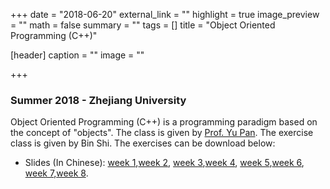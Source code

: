 +++
date = "2018-06-20"
external_link = ""
highlight = true
image_preview = ""
math = false
summary = ""
tags = []
title = "Object Oriented Programming (C++)"

[header]
  caption = ""
  image = ""
  
+++
### Summer 2018 - Zhejiang University

Object Oriented Programming (C++) is a programming paradigm based on the concept of "objects". The class is given by [Prof. Yu Pan](https://person.zju.edu.cn/en/0016057). The exercise class is given by Bin Shi. The exercises can be download below:


- Slides (In Chinese):
[week 1](/OOP/exercise1.pdf),[week 2](/OOP/exercise2.pdf),
[week 3](/OOP/exercise3.pdf),[week 4](/OOP/exercise4.pdf),
[week 5](/OOP/exercise5.pdf),[week 6](/OOP/exercise6.pdf),
[week 7](/OOP/exercise7.pdf),[week 8](/OOP/exercise8.pdf).

